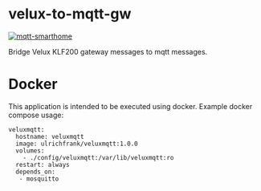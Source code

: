 # velux-to-mqtt-gw

[![mqtt-smarthome](https://img.shields.io/badge/mqtt-smarthome-blue.svg)](https://github.com/mqtt-smarthome/mqtt-smarthome)

Bridge Velux KLF200 gateway messages to mqtt messages.

# Docker

This application is intended to be executed using docker. Example docker compose usage:

```
veluxmqtt:
  hostname: veluxmqtt
  image: ulrichfrank/veluxmqtt:1.0.0
  volumes:
    - ./config/veluxmqtt:/var/lib/veluxmqtt:ro
  restart: always 
  depends_on:
   - mosquitto
```
